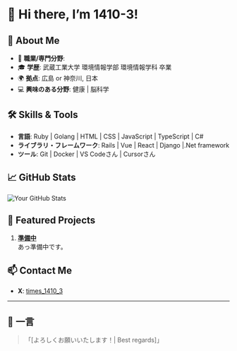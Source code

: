 # 👋 Hi there, I’m 1410-3!

## 🚀 About Me
- 🌟 **職業/専門分野**: 
- 🎓 **学歴**: 武蔵工業大学 環境情報学部 環境情報学科 卒業
- 🌍 **拠点**: 広島 or 神奈川, 日本
- 💻 **興味のある分野**: 健康 | 脳科学

## 🛠️ Skills & Tools
- **言語**: Ruby | Golang | HTML | CSS | JavaScript | TypeScript | C#
- **ライブラリ・フレームワーク**: Rails | Vue | React | Django |.Net framework 
- **ツール**: Git | Docker | VS Codeさん | Cursorさん

## 📈 GitHub Stats
![Your GitHub Stats](https://github-readme-stats.vercel.app/api?username=1410-3&show_icons=true&theme=radical)

## 🌟 Featured Projects
1. [**準備中**](リンク)  
   あっ準備中です。

## 📫 Contact Me
- **X**: [times_1410_3](https://x.com/times_1410_3)

---

## 💬 一言
> 「[よろしくお願いいたします！| Best regards]」
